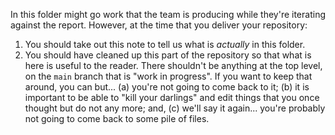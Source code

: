 In this folder might go work that the team is producing while they're iterating against the report. However, at the time that you deliver your repository: 

1. You should take out this note to tell us what is _actually_ in this folder.
2. You should have cleaned up this part of the repository so that what is here is useful to the reader. There shouldn't be anything at the top level, on the `main` branch that is "work in progress". If you want to keep that around, you can but... (a) you're not going to come back to it; (b) it is important to be able to "kill your darlings" and edit things that you once thought but do not any more; and, (c) we'll say it again... you're probably not going to come back to some pile of files.  
